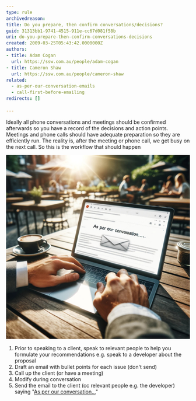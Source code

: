 ```yaml
---
type: rule
archivedreason: 
title: Do you prepare, then confirm conversations/decisions?
guid: 31313bb1-9741-4515-911e-cc67d081f58b
uri: do-you-prepare-then-confirm-conversations-decisions
created: 2009-03-25T05:43:42.0000000Z
authors:
- title: Adam Cogan
  url: https://ssw.com.au/people/adam-cogan
- title: Cameron Shaw
  url: https://ssw.com.au/people/cameron-shaw
related:
  - as-per-our-conversation-emails
  - call-first-before-emailing
redirects: []

---
```


Ideally all phone conversations and meetings should be confirmed afterwards so you have a record of the decisions and action points. Meetings and phone calls should have adequate preparation so they are efficiently run. The reality is, after the meeting or phone call, we get busy on the next call. So this is the workflow that should happen

<!--endintro-->

![Figure: Confirm decisions and action points throught an "as per our conversation" email](as_per_our_conversation.jpg)

1. Prior to speaking to a client, speak to relevant people to help you formulate your recommendations e.g. speak to a developer about the proposal
2. Draft an email with bullet points for each issue (don't send)
3. Call up the client (or have a meeting)
4. Modify during conversation
5. Send the email to the client (cc relevant people e.g. the developer) saying "[As per our conversation...](/do-you-send-as-per-our-conversation-emails)"
